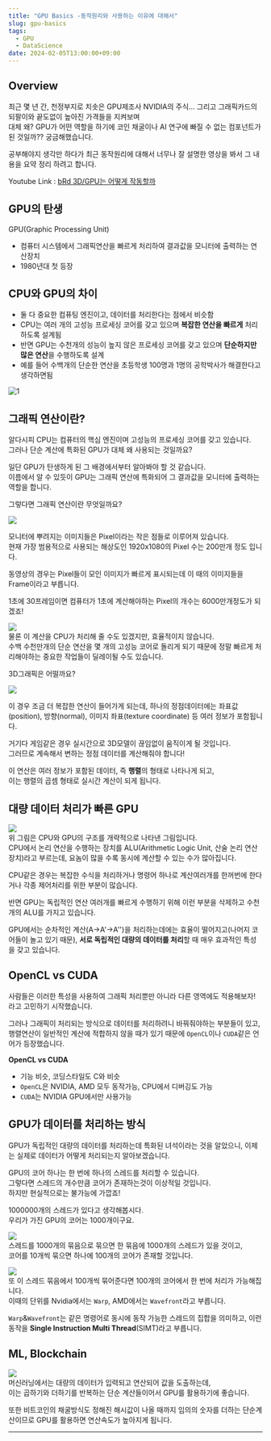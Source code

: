 ```yaml
---
title: "GPU Basics -동작원리와 사용하는 이유에 대해서"
slug: gpu-basics
tags:
  - GPU
  - DataScience
date: 2024-02-05T13:00:00+09:00
---
```


## Overview
최근 몇 년 간, 천정부지로 치솟은 GPU제조사 NVIDIA의 주식... 그리고 그래픽카드의 되팔이와 끝도없이 높아진 가격들을 지켜보며  
대체 왜? GPU가 어떤 역할을 하기에 코인 채굴이나 AI 연구에 빠질 수 없는 컴포넌트가 된 것일까?? 궁금해했습니다.  

공부해야지 생각만 하다가 최근 동작원리에 대해서 너무나 잘 설명한 영상을 봐서 그 내용을 요약 정리 하려고 합니다.  

Youtube Link : [bRd 3D/GPU는 어떻게 작동할까](https://youtu.be/ZdITviTD3VM?si=a5EvQ969z81ZMPTN)


## GPU의 탄생
GPU(Graphic Processing Unit)
- 컴퓨터 시스템에서 그래픽연산을 빠르게 처리하여 결과값을 모니터에 출력하는 연산장치
- 1980년대 첫 등장

## CPU와 GPU의 차이

- 둘 다 중요한 컴퓨팅 엔진이고, 데이터를 처리한다는 점에서 비슷함
- CPU는 여러 개의 고성능 프로세싱 코어를 갖고 있으며 **복잡한 연산을 빠르게** 처리하도록 설계됨
- 반면 GPU는 수천개의 성능이 높지 않은 프로세싱 코어를 갖고 있으며 **단순하지만 많은 연산**을 수행하도록 설계
- 예를 들어 수백개의 단순한 연산을 초등학생 100명과 1명의 공학박사가 해결한다고 생각하면됨

![1](https://raw.githubusercontent.com/GRuuuuu/hololy-img-repo/main/2024/2024-02-05-gpu-basics.md/1.png)  

## 그래픽 연산이란?
알다시피 CPU는 컴퓨터의 핵심 엔진이며 고성능의 프로세싱 코어를 갖고 있습니다.  
그러나 단순 계산에 특화된 GPU가 대체 왜 사용되는 것일까요?  

일단 GPU가 탄생하게 된 그 배경에서부터 알아봐야 할 것 같습니다.  
이름에서 알 수 있듯이 GPU는 그래픽 연산에 특화되어 그 결과값을 모니터에 출력하는 역할을 합니다.  

그렇다면 그래픽 연산이란 무엇일까요?  

![](https://raw.githubusercontent.com/GRuuuuu/hololy-img-repo/main/2024/2024-02-05-gpu-basics.md/2.jpg)   

모니터에 뿌려지는 이미지들은 Pixel이라는 작은 점들로 이루어져 있습니다.  
현재 가장 범용적으로 사용되는 해상도인 1920x1080의 Pixel 수는 200만개 정도 입니다.  

동영상의 경우는 Pixel들이 모인 이미지가 빠르게 표시되는데 이 때의 이미지들을 Frame이라고 부릅니다.  

1초에 30프레임이면 컴퓨터가 1초에 계산해야하는 Pixel의 개수는 6000만개정도가 되겠죠!  

![](https://raw.githubusercontent.com/GRuuuuu/hololy-img-repo/main/2024/2024-02-05-gpu-basics.md/3.png)   
물론 이 계산을 CPU가 처리해 줄 수도 있겠지만, 효율적이지 않습니다.  
수백 수천만개의 단순 연산을 몇 개의 고성능 코어로 돌리게 되기 때문에 정말 빠르게 처리해야하는 중요한 작업들이 딜레이될 수도 있습니다.  

3D그래픽은 어떨까요?   

![](https://raw.githubusercontent.com/GRuuuuu/hololy-img-repo/main/2024/2024-02-05-gpu-basics.md/4.jpg)   

이 경우 조금 더 복잡한 연산이 들어가게 되는데, 하나의 정점데이터에는 좌표값(position), 방향(normal), 이미지 좌표(texture coordinate) 등 여러 정보가 포함됩니다.  

거기다 게임같은 경우 실시간으로 3D모델이 끊임없이 움직이게 될 것입니다.  
그러므로 계속해서 변하는 정점 데이터를 계산해줘야 합니다!  

이 연산은 여러 정보가 포함된 데이터, 즉 **행렬**의 형태로 나타나게 되고,  
이는 행렬의 곱셈 형태로 실시간 계산이 되게 됩니다.  

## 대량 데이터 처리가 빠른 GPU
![](https://raw.githubusercontent.com/GRuuuuu/hololy-img-repo/main/2024/2024-02-05-gpu-basics.md/5.png)     
위 그림은 CPU와 GPU의 구조를 개략적으로 나타낸 그림입니다.  
CPU에서 논리 연산을 수행하는 장치를 ALU(Arithmetic Logic Unit, 산술 논리 연산 장치)라고 부르는데, 요놈이 많을 수록 동시에 계산할 수 있는 수가 많아집니다.  

CPU같은 경우는 복잡한 수식을 처리하거나 명령어 하나로 계산여러개를 한꺼번에 한다거나 각종 제어처리를 위한 부분이 많습니다.  

반면 GPU는 독립적인 연산 여러개를 빠르게 수행하기 위해 이런 부분을 삭제하고 수천개의 ALU를 가지고 있습니다.  

GPU에서는 순차적인 계산(A->A'->A'')을 처리하는데에는 효율이 떨어지고(나머지 코어들이 놀고 있기 때문), **서로 독립적인 대량의 데이터를 처리**할 때 매우 효과적인 특성을 갖고 있습니다.  

## OpenCL vs CUDA
사람들은 이러한 특성을 사용하여 그래픽 처리뿐만 아니라 다른 영역에도 적용해보자! 라고 고민하기 시작했습니다.  

그러나 그래픽이 처리되는 방식으로 데이터를 처리하려니 바꿔줘야하는 부분들이 있고,  
행렬연산이 일반적인 계산에 적합하지 않을 때가 있기 때문에 
`OpenCL`이나 `CUDA`같은 언어가 등장했습니다.  

**OpenCL vs CUDA**  
- 기능 비슷, 코딩스타일도 C와 비슷
- `OpenCL`은 NVIDIA, AMD 모두 동작가능, CPU에서 디버깅도 가능
- `CUDA`는 NVIDIA GPU에서만 사용가능  

## GPU가 데이터를 처리하는 방식
GPU가 독립적인 대량의 데이터를 처리하는데 특화된 녀석이라는 것을 알았으니, 이제는 실제로 데이터가 어떻게 처리되는지 알아보겠습니다.  

GPU의 코어 하나는 한 번에 하나의 스레드를 처리할 수 있습니다.  
그렇다면 스레드의 개수만큼 코어가 존재하는것이 이상적일 것입니다.  
하지만 현실적으로는 불가능에 가깝죠!   

1000000개의 스레드가 있다고 생각해봅시다.  
우리가 가진 GPU의 코어는 1000개이구요.  

![](https://raw.githubusercontent.com/GRuuuuu/hololy-img-repo/main/2024/2024-02-05-gpu-basics.md/7.png)     
스레드를 1000개의 묶음으로 묶으면 한 묶음에 1000개의 스레드가 있을 것이고,  
코어를 10개씩 묶으면 하나에 100개의 코어가 존재할 것입니다.  

![](https://raw.githubusercontent.com/GRuuuuu/hololy-img-repo/main/2024/2024-02-05-gpu-basics.md/8.png)     
또 이 스레드 묶음에서 100개씩 묶어준다면 100개의 코어에서 한 번에 처리가 가능해집니다.  
이때의 단위를 Nvidia에서는 `Warp`, AMD에서는 `Wavefront`라고 부릅니다.  

`Warp`&`Wavefront`는 같은 명령어로 동시에 동작 가능한 스레드의 집합을 의미하고, 이런 동작을 **Single Instruction Multi Thread**(SIMT)라고 부릅니다.  

## ML, Blockchain

![](https://raw.githubusercontent.com/GRuuuuu/hololy-img-repo/main/2024/2024-02-05-gpu-basics.md/6.png)     
머신러닝에서는 대량의 데이터가 입력되고 연산되어 값을 도출하는데,  
이는 곱하기와 더하기를 반복하는 단순 계산들이어서 GPU를 활용하기에 좋습니다.  

또한 비트코인의 채굴방식도 정해진 해시값이 나올 때까지 임의의 숫자를 더하는 단순계산이므로 GPU를 활용하면 연산속도가 높아지게 됩니다.  

----